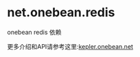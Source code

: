 # net.onebean.redis
onebean redis 依赖


更多介绍和API请参考这里:[kepler.onebean.net](http://kepler.onebean.net/doc/1.1.0.4.RELEASE/z0004)
